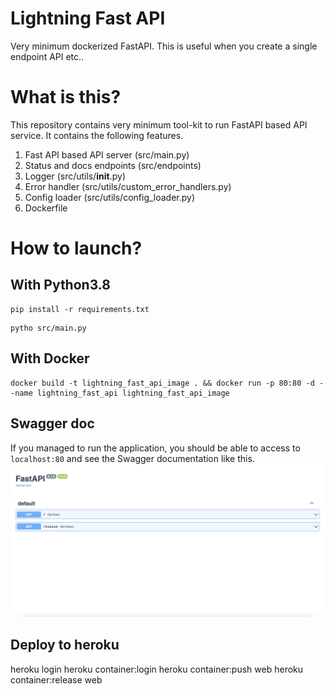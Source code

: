 # Lightning Fast API
Very minimum dockerized FastAPI. This is useful when you create a single endpoint API etc..


# What is this?
This repository contains very minimum tool-kit to run FastAPI based API service.
It contains the following features.

1. Fast API based API server (src/main.py)
2. Status and docs endpoints (src/endpoints)
2. Logger (src/utils/__init__.py)
3. Error handler (src/utils/custom_error_handlers.py)
4. Config loader (src/utils/config_loader.py)
5. Dockerfile

# How to launch?

## With Python3.8
```
pip install -r requirements.txt
```

```
pytho src/main.py
```

## With Docker
```
docker build -t lightning_fast_api_image . && docker run -p 80:80 -d --name lightning_fast_api lightning_fast_api_image 
```

## Swagger doc
If you managed to run the application, you should be able to access to `localhost:80` and see the Swagger documentation like this.
![alt text](docs/swagger.png "Swagger")

## Deploy to heroku
heroku login
heroku container:login
heroku container:push web
heroku container:release web